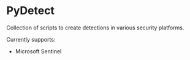 # PyDetect

Collection of scripts to create detections in various security platforms.

Currently supports:
- Microsoft Sentinel
